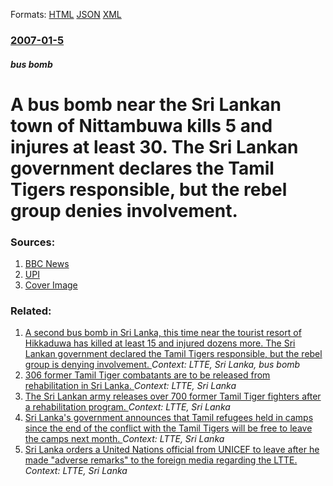 
Formats: [HTML](/news/2007/01/5/a-bus-bomb-near-the-sri-lankan-town-of-nittambuwa-kills-5-and-injures-at-least-30-the-sri-lankan-government-declares-the-tamil-tigers-resp.html)  [JSON](/news/2007/01/5/a-bus-bomb-near-the-sri-lankan-town-of-nittambuwa-kills-5-and-injures-at-least-30-the-sri-lankan-government-declares-the-tamil-tigers-resp.json)  [XML](/news/2007/01/5/a-bus-bomb-near-the-sri-lankan-town-of-nittambuwa-kills-5-and-injures-at-least-30-the-sri-lankan-government-declares-the-tamil-tigers-resp.xml)  

### [2007-01-5](/news/2007/01/5/index.md)

##### bus bomb
#  A bus bomb near the Sri Lankan town of Nittambuwa kills 5 and injures at least 30. The Sri Lankan government declares the Tamil Tigers responsible, but the rebel group denies involvement. 




### Sources:

1. [BBC News](http://news.bbc.co.uk/1/hi/world/south_asia/6234797.stm)
2. [UPI](http://www.upi.com/NewsTrack/view.php?StoryID=20070105-071725-2677r)
2. [Cover Image](//www.upi.com/img/upi-fb.png)

### Related:

1. [ A second bus bomb in Sri Lanka, this time near the tourist resort of Hikkaduwa has killed at least 15 and injured dozens more. The Sri Lankan government declared the Tamil Tigers responsible, but the rebel group is denying involvement. ](/news/2007/01/6/a-second-bus-bomb-in-sri-lanka-this-time-near-the-tourist-resort-of-hikkaduwa-has-killed-at-least-15-and-injured-dozens-more-the-sri-lank.md) _Context: LTTE, Sri Lanka, bus bomb_
2. [306 former Tamil Tiger combatants are to be released from rehabilitation in Sri Lanka. ](/news/2010/10/23/306-former-tamil-tiger-combatants-are-to-be-released-from-rehabilitation-in-sri-lanka.md) _Context: LTTE, Sri Lanka_
3. [The Sri Lankan army releases over 700 former Tamil Tiger fighters after a rehabilitation program. ](/news/2010/01/9/the-sri-lankan-army-releases-over-700-former-tamil-tiger-fighters-after-a-rehabilitation-program.md) _Context: LTTE, Sri Lanka_
4. [ Sri Lanka's government announces that Tamil refugees held in camps since the end of the conflict with the Tamil Tigers will be free to leave the camps next month. ](/news/2009/11/21/sri-lanka-s-government-announces-that-tamil-refugees-held-in-camps-since-the-end-of-the-conflict-with-the-tamil-tigers-will-be-free-to-leav.md) _Context: LTTE, Sri Lanka_
5. [ Sri Lanka orders a United Nations official from UNICEF to leave after he made "adverse remarks" to the foreign media regarding the LTTE. ](/news/2009/09/6/sri-lanka-orders-a-united-nations-official-from-unicef-to-leave-after-he-made-adverse-remarks-to-the-foreign-media-regarding-the-ltte.md) _Context: LTTE, Sri Lanka_
